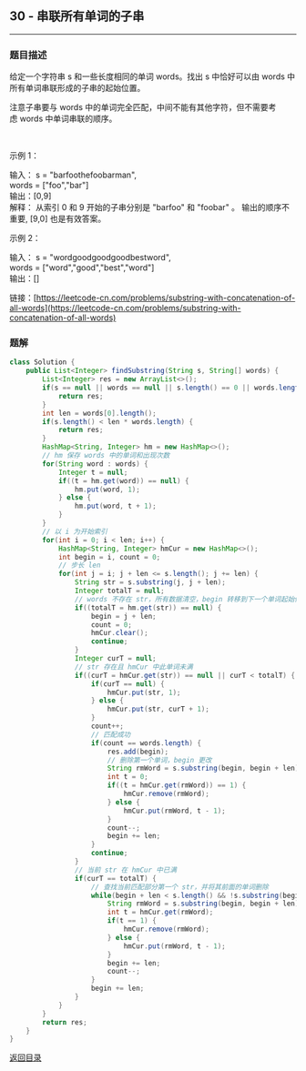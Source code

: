 ## **30 - 串联所有单词的子串**
----------------------------

### **题目描述**
给定一个字符串 s 和一些长度相同的单词 words。找出 s 中恰好可以由 words 中所有单词串联形成的子串的起始位置。

注意子串要与 words 中的单词完全匹配，中间不能有其他字符，但不需要考虑 words 中单词串联的顺序。

 

示例 1：

输入：
  s = "barfoothefoobarman",  
  words = ["foo","bar"]  
输出：[0,9]  
解释：
从索引 0 和 9 开始的子串分别是 "barfoo" 和 "foobar" 。
输出的顺序不重要, [9,0] 也是有效答案。  

示例 2：

输入：
  s = "wordgoodgoodgoodbestword",  
  words = ["word","good","best","word"]  
输出：[]


链接：[https://leetcode-cn.com/problems/substring-with-concatenation-of-all-words](https://leetcode-cn.com/problems/substring-with-concatenation-of-all-words)



### **题解**
``` java
class Solution {
    public List<Integer> findSubstring(String s, String[] words) {
        List<Integer> res = new ArrayList<>();
        if(s == null || words == null || s.length() == 0 || words.length == 0) {
            return res;
        }
        int len = words[0].length();
        if(s.length() < len * words.length) {
            return res;
        }
        HashMap<String, Integer> hm = new HashMap<>();
        // hm 保存 words 中的单词和出现次数
        for(String word : words) {
            Integer t = null;
            if((t = hm.get(word)) == null) {
                hm.put(word, 1);
            } else {
                hm.put(word, t + 1);
            }
        } 
        // 以 i 为开始索引
        for(int i = 0; i < len; i++) {
            HashMap<String, Integer> hmCur = new HashMap<>();
            int begin = i, count = 0;
            // 步长 len
            for(int j = i; j + len <= s.length(); j += len) {
                String str = s.substring(j, j + len);
                Integer totalT = null;
                // words 不存在 str，所有数据清空，begin 转移到下一个单词起始位置
                if((totalT = hm.get(str)) == null) {
                    begin = j + len;
                    count = 0;
                    hmCur.clear();
                    continue;
                }  
                Integer curT = null;
                // str 存在且 hmCur 中此单词未满
                if((curT = hmCur.get(str)) == null || curT < totalT) {
                    if(curT == null) {
                        hmCur.put(str, 1);
                    } else {
                        hmCur.put(str, curT + 1);
                    }
                    count++;
                    // 匹配成功
                    if(count == words.length) {
                        res.add(begin);
                        // 删除第一个单词，begin 更改
                        String rmWord = s.substring(begin, begin + len);
                        int t = 0;
                        if((t = hmCur.get(rmWord)) == 1) {
                            hmCur.remove(rmWord);
                        } else {
                            hmCur.put(rmWord, t - 1);
                        }
                        count--;
                        begin += len;
                    }
                    continue;
                }
                // 当前 str 在 hmCur 中已满
                if(curT == totalT) {
                    // 查找当前匹配部分第一个 str，并将其前面的单词删除 
                    while(begin + len < s.length() && !s.substring(begin, begin + len).equals(str)) {
                        String rmWord = s.substring(begin, begin + len);
                        int t = hmCur.get(rmWord);
                        if(t == 1) {
                            hmCur.remove(rmWord);
                        } else {
                            hmCur.put(rmWord, t - 1);
                        }
                        begin += len;
                        count--;
                    }
                    begin += len;
                }
            }
        }
        return res;
    }
}
```



[返回目录](https://maxwell-l.github.io/WriteSomething/something/leetcode)